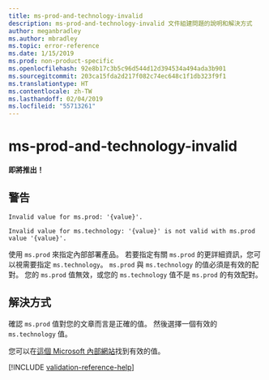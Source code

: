 ```yaml
---
title: ms-prod-and-technology-invalid
description: ms-prod-and-technology-invalid 文件組建問題的說明和解決方式
author: meganbradley
ms.author: mbradley
ms.topic: error-reference
ms.date: 1/15/2019
ms.prod: non-product-specific
ms.openlocfilehash: 92e8b17c3b5c96d544d12d394534a494ada3b901
ms.sourcegitcommit: 203ca15fda2d217f082c74ec648c1f1db323f9f1
ms.translationtype: HT
ms.contentlocale: zh-TW
ms.lasthandoff: 02/04/2019
ms.locfileid: "55713261"
---
```

# <a name="ms-prod-and-technology-invalid"></a>ms-prod-and-technology-invalid

**即將推出！**

## <a name="warning"></a>警告

`Invalid value for ms.prod: '{value}'.`

`Invalid value for ms.technology: '{value}' is not valid with ms.prod value '{value}'.`

使用 `ms.prod` 來指定內部部署產品。 若要指定有關 `ms.prod` 的更詳細資訊，您可以視需要指定 `ms.technology`。 `ms.prod` 與 `ms.technology` 的值必須是有效的配對。 您的 `ms.prod` 值無效，或您的 `ms.technology` 值不是 `ms.prod` 的有效配對。

## <a name="resolution"></a>解決方式

確認 `ms.prod` 值對您的文章而言是正確的值。 然後選擇一個有效的 `ms.technology` 值。

您可以在[這個 Microsoft 內部網站](https://docsmetadatatool.azurewebsites.net/whitelists)找到有效的值。

<!-- Can we link to whitelist externally? -->

<!--make sure to add this file to your includes folder and verify the path-->
[!INCLUDE [validation-reference-help](includes/validation-reference-help.md)]
